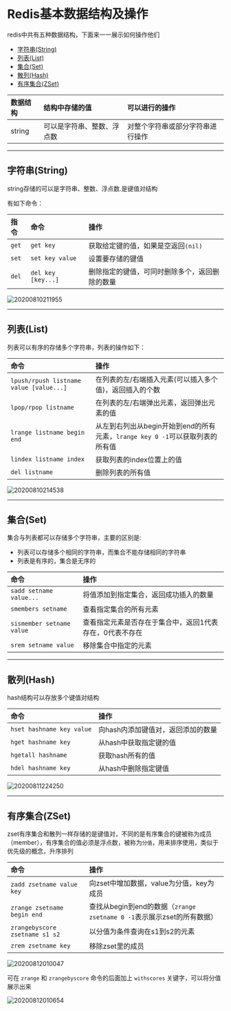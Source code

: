 # Redis基本数据结构及操作

redis中共有五种数据结构，下面来一一展示如何操作他们

<!-- TOC -->

- [字符串(String)](#字符串string)
- [列表(List)](#列表list)
- [集合(Set)](#集合set)
- [散列(Hash)](#散列hash)
- [有序集合(ZSet)](#有序集合zset)

<!-- /TOC -->

|数据结构|结构中存储的值|可以进行的操作|
|:--|:--|:--|
|string|可以是字符串、整数、浮点数|对整个字符串或部分字符串进行操作|

---
## 字符串(String)

string存储的可以是字符串、整数、浮点数.是键值对结构

有如下命令：

|指令|命令|操作|
|:--|:--|:--|
|`get`|`get key`|获取给定键的值，如果是空返回`(nil)`|
|`set`|`set key value`|设置要存储的键值|
|`del`|`del key [key...]`|删除指定的键值，可同时删除多个，返回删除的数量|

![20200810211955](https://cdn.jsdelivr.net/gh/leiyu1997/Blogs@master/Resources/pictures/20200810211955.png)

---
## 列表(List)

列表可以有序的存储多个字符串，列表的操作如下：

|命令|操作|
|:--|:--|
|`lpush/rpush listname value [value...]`|在列表的左/右端插入元素(可以插入多个值)，返回插入的个数|
|`lpop/rpop listname`|在列表的左/右端弹出元素，返回弹出元素的值|
|`lrange listname begin end`|从左到右列出从begin开始到end的所有元素，`lrange key 0 -1`可以获取列表的所有值|
|`lindex listname index`|获取列表的index位置上的值|
|`del listname`|删除列表的所有值|

![20200810214538](https://cdn.jsdelivr.net/gh/leiyu1997/Blogs@master/Resources/pictures/20200810214538.png)

---
## 集合(Set)

集合与列表都可以存储多个字符串，主要的区别是:
- 列表可以存储多个相同的字符串，而集合不能存储相同的字符串
- 列表是有序的，集合是无序的

|命令|操作|
|:--|:--|
|`sadd setname value...`|将值添加到指定集合，返回成功插入的数量|
|`smembers setname`|查看指定集合的所有元素|
|`sismember setname value`|查看指定元素是否存在于集合中，返回1代表存在，0代表不存在|
|`srem setname value`|移除集合中指定的元素|

---
## 散列(Hash)

hash结构可以存放多个键值对结构

|命令|操作|
|:--|:--|
|`hset hashname key value`|向hash内添加键值对，返回添加的数量|
|`hget hashname key`|从hash中获取指定键的值|
|`hgetall hashname`|获取hash所有的值|
|`hdel hashname key`|从hash中删除指定键值|

![20200811224250](https://cdn.jsdelivr.net/gh/leiyu1997/Blogs@master/Resources/pictures/20200811224250.png)

---
## 有序集合(ZSet)

zset有序集合和散列一样存储的是键值对，不同的是有序集合的键被称为成员（member），有序集合的值必须是浮点数，被称为`分值`，用来排序使用，类似于优先级的概念，升序排列

|命令|操作|
|:--|:--|
|`zadd zsetname value key`|向zset中增加数据，value为分值，key为成员|
|`zrange zsetname begin end`|查找从begin到end的数据（`zrange zsetname 0 -1`表示展示zset的所有数据）|
|`zrangebyscore zsetname s1 s2`|以分值为条件查询在s1到s2的元素|
|`zrem zsetname key`|移除zset里的成员|


![20200812010047](https://cdn.jsdelivr.net/gh/leiyu1997/Blogs@master/Resources/pictures/20200812010047.png)

可在 `zrange` 和 `zrangebyscore` 命令的后面加上 `withscores` 关键字，可以将分值展示出来

![20200812010654](https://cdn.jsdelivr.net/gh/leiyu1997/Blogs@master/Resources/pictures/20200812010654.png)